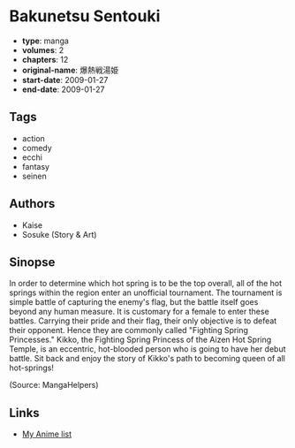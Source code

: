 # Bakunetsu Sentouki

-   **type**: manga
-   **volumes**: 2
-   **chapters**: 12
-   **original-name**: 爆熱戦湯姫
-   **start-date**: 2009-01-27
-   **end-date**: 2009-01-27

## Tags

-   action
-   comedy
-   ecchi
-   fantasy
-   seinen

## Authors

-   Kaise
-   Sosuke (Story & Art)

## Sinopse

In order to determine which hot spring is to be the top overall, all of the hot springs within the region enter an unofficial tournament. The tournament is simple battle of capturing the enemy's flag, but the battle itself goes beyond any human measure. It is customary for a female to enter these battles. Carrying their pride and their flag, their only objective is to defeat their opponent. Hence they are commonly called "Fighting Spring Princesses." Kikko, the Fighting Spring Princess of the Aizen Hot Spring Temple, is an eccentric, hot-blooded person who is going to have her debut battle. Sit back and enjoy the story of Kikko's path to becoming queen of all hot-springs!

(Source: MangaHelpers)

## Links

-   [My Anime list](https://myanimelist.net/manga/15095/Bakunetsu_Sentouki)
